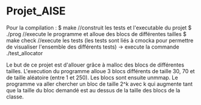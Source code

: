 # Projet_AISE

Pour la compilation : 
$ make          //construit les tests et l'executable du projet
$ ./prog        //execute le programme et alloue des blocs de différentes tailles
$ make check    //execute les tests (les tests sont liés à cmocka pour permettre de visualiser l'ensemble des différents tests) -> execute la commande ./test_allocator

Le but de ce projet est d'allouer grâce à malloc des blocs de différentes tailles. L'execution du programme alloue 3 blocs différents de taille 30, 70 et de taille aléatoire (entre 1 et 250). Les blocs sont ensuite unmmap. 
Le programme va aller chercher un bloc de taille 2^k avec k qui augmente tant que la taille du bloc demandé est au dessus de la taille des blocs de la classe. 
